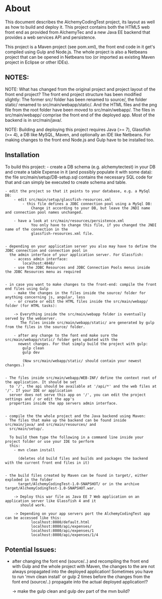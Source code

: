 About
=====

This document describes the AlchemyCodingTest project, its layout as well as how to build and deploy it.
This project contains both the HTML5 web front end as provided from AlchemyTec and a new Java EE backend
that provides a web services API and persistence. 

This project is a Maven project (see pom.xml), the front end code in it get's compiled using Gulp and Node.js.
The whole project is also a Netbeans project that can be opened in Netbeans too (or imported as existing Maven
project in Eclipse or other IDEs).



NOTES:
------

NOTE:
What has changed from the original project and project layout of the front end project?
The front end project structure has been modified slightly: The former src/ folder has been renamed to source/,
the folder static/ renamed to src/main/webapp/static/. And the HTML files and the png file from the root folder 
have been moved to src/main/webapp/. The files in src/main/webapp/ comprise the front end of the deployed app.
Most of the backend is in src/main/java/.


NOTE:
Building and deploying this project requires Java (>= 7), Glassfish (>= 4), a DB like MySQL, Maven, and optionally
an IDE like Netbeans. For making changes to the front end Node.js and Gulp have to be installed too.



Installation
------------

To build this project:
    - create a DB schema (e.g. alchemytectest) in your DB and create a table Expense in it (and possibly populate
      it with some data):
        the file src/main/setup/DB-setup.sql contains the necessary SQL code for that and can simply be executed to
        create schema and table.


    - edit the project so that it points to your database, e.g. a MySql DB:            
        - edit src/main/setup/glassfish-resources.xml
            - this file defines a JDBC connection pool using a MySql DB:
                Change it according to your DB, but leave the JNDI name and connection pool names unchanged.

        - have a look at src/main/resources/persistence.xml
                You only have to change this file, if you changed the JNDI name of the connection in the
                glassfish-resources.xml file.

    
    - depending on your application server you also may have to define the JDBC connection and connection pool in
      the admin interface of your application server. For Glassfish:
        - access admin interface:
            localhost:4848/
        - use the JDBC Resources and JDBC Connection Pools menus inside the JDBC Resources menu as required


    - in case you want to make changes to the front-end: compile the front end files using Gulp
        - make the changes in the files inside the source/ folder for anything concerning js, angular, less
        - or create or edit the HTML files inside the src/main/webapp/ folder (for HTML tasks):

        -> Everything inside the src/main/webapp folder is eventually served by the webserver.
           The files inside src/main/webapp/static/ are generated by gulp from the files in the source/ folder.
           
        - after any change to the font end make sure the src/main/webapp/static/ folder gets updated with the
          newest changes. For that simply build the project with gulp:
            gulp clean
            gulp dev

            (Now src/main/webapp/static/ should contain your newest changes.)


    - The files inside src/main/webapp/WEB-INF/ define the context root of the application. It should be set
      to '/', the api should be available at '/api/*' and the web files at '/'. If your IDE or application
      server does not serve this app on '/', you can edit the project settings and / or edit the app's
      properties inside the app servers admin interface.


    - compile the the whole project and the Java backend using Maven:
      The files that make up the backend can be found inside src/main/java/ and src/main/resources/ and 
      src/main/setup/. 

      To build them type the following in a command line inside your project folder or use your IDE to perform
      this:
        - mvn clean install
       
          (deletes old build files and builds and packages the backend with the current front end files in it)
      

    - the build files created by Maven can be found in target/, either exploded in the folder
          target/AlchemyCodingTest-1.0-SNAPSHOT/ or in the archive target/AlchemyCodingTest-1.0-SNAPSHOT.war.

        -> Deploy this war file as Java EE 7 Web application on an application server like Glassfish 4 and it
           should work.

        -> Depending on your app servers port the AlchemyCodingTest app can be accessed like this:
                localhost:8080/default.html
                localhost:8080/api/expenses/
                localhost:8080/api/expenses/1
                localhost:8080/api/expenses/1/4






Potential Issues:
----------------
- after changing the font end (source/..) and recompiling the front end with Gulp and the whole project with Maven,
  the changes to the are not always propagated into the deployed application!
  Sometimes you have to run 'mvn clean install' or gulp 2 times before the changes from the font end (source/..)
  propagate into the actual deployed application!?

    -> make the gulp clean and gulp dev part of the mvn build?
  
